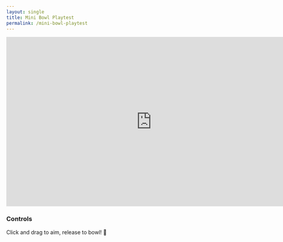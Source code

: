 ```yaml
---
layout: single
title: Mini Bowl Playtest
permalink: /mini-bowl-playtest
---
```


<iframe src="https://sheepstudios.net/static/mini-bowl/game/index.html" style="border:0px #ffffff none;" name="myiFrame" scrolling="no" frameborder="1" marginheight="0px" marginwidth="0px" height="448px" width="768px" allowfullscreen></iframe>

<br />

### Controls
Click and drag to aim, release to bowl! 🎳